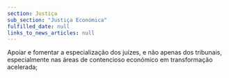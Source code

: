 ```yaml
---
section: Justiça
sub_section: "Justiça Económica"
fulfilled_date: null
links_to_news_articles: null
---
```


Apoiar e fomentar a especialização dos juízes, e não apenas dos tribunais, especialmente nas áreas de contencioso económico em transformação acelerada;